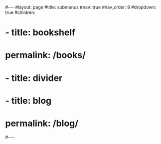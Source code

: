 #---
#layout: page
#title: submenus
#nav: true
#nav_order: 8
#dropdown: true
#children:
#  - title: bookshelf
#    permalink: /books/
#  - title: divider
#  - title: blog
#    permalink: /blog/
#---

